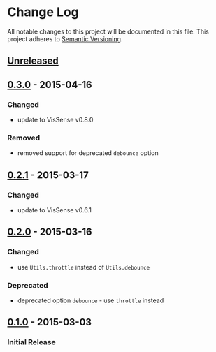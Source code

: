 # Change Log
All notable changes to this project will be documented in this file.
This project adheres to [Semantic Versioning](http://semver.org/).

## [Unreleased][unreleased]

## [0.3.0] - 2015-04-16
### Changed
- update to VisSense v0.8.0

### Removed
- removed support for deprecated `debounce` option

## [0.2.1] - 2015-03-17
### Changed
- update to VisSense v0.6.1

## [0.2.0] - 2015-03-16
### Changed
- use `Utils.throttle` instead of `Utils.debounce`

### Deprecated
- deprecated option `debounce` - use `throttle` instead

## [0.1.0] - 2015-03-03
### Initial Release

[unreleased]: https://github.com/vissense/vissense/compare/0.3.0...HEAD
[0.3.0]: https://github.com/vissense/vissense/compare/0.2.1...0.3.0
[0.2.1]: https://github.com/vissense/vissense/compare/0.2.0...0.2.1
[0.2.0]: https://github.com/vissense/vissense/compare/0.1.0...0.2.0
[0.1.0]: https://github.com/vissense/vissense/compare/b8fd75e...0.1.0
